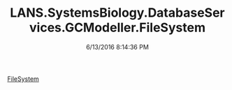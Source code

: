 ﻿---
title: LANS.SystemsBiology.DatabaseServices.GCModeller.FileSystem
date: 6/13/2016 8:14:36 PM
---

[FileSystem](T-LANS.SystemsBiology.DatabaseServices.GCModeller.FileSystem.FileSystem.html)
